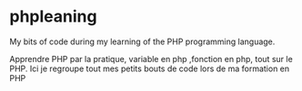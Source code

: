 # phpleaning
My bits of code during my learning of the PHP programming language.

Apprendre PHP par la pratique, variable en php ,fonction en php, tout sur le PHP.
Ici je regroupe tout mes petits bouts de code lors de ma formation en PHP
